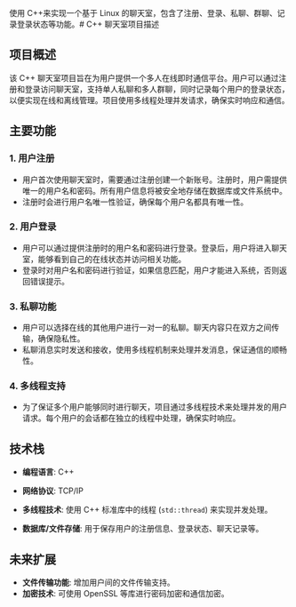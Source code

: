 使用 C++来实现一个基于 Linux 的聊天室，包含了注册、登录、私聊、群聊、记录登录状态等功能。# C++ 聊天室项目描述

## 项目概述
该 C++ 聊天室项目旨在为用户提供一个多人在线即时通信平台。用户可以通过注册和登录访问聊天室，支持单人私聊和多人群聊，同时记录每个用户的登录状态，以便实现在线和离线管理。项目使用多线程处理并发请求，确保实时响应和通信。

## 主要功能

### 1. 用户注册
- 用户首次使用聊天室时，需要通过注册创建一个新账号。注册时，用户需提供唯一的用户名和密码。所有用户信息将被安全地存储在数据库或文件系统中。
- 注册时会进行用户名唯一性验证，确保每个用户名都具有唯一性。

### 2. 用户登录
- 用户可以通过提供注册时的用户名和密码进行登录。登录后，用户将进入聊天室，能够看到自己的在线状态并访问相关功能。
- 登录时对用户名和密码进行验证，如果信息匹配，用户才能进入系统，否则返回错误提示。

### 3. 私聊功能
- 用户可以选择在线的其他用户进行一对一的私聊。聊天内容只在双方之间传输，确保隐私性。
- 私聊消息实时发送和接收，使用多线程机制来处理并发消息，保证通信的顺畅性。


### 4. 多线程支持
- 为了保证多个用户能够同时进行聊天，项目通过多线程技术来处理并发的用户请求。每个用户的会话都在独立的线程中处理，确保实时响应。



## 技术栈
- **编程语言**: C++
- **网络协议**: TCP/IP
- **多线程技术**: 使用 C++ 标准库中的线程 (`std::thread`) 来实现并发处理。

- **数据库/文件存储**: 用于保存用户的注册信息、登录状态、聊天记录等。

## 未来扩展
- **文件传输功能**: 增加用户间的文件传输支持。
- **加密技术**: 可使用 OpenSSL 等库进行密码加密和通信加密。


